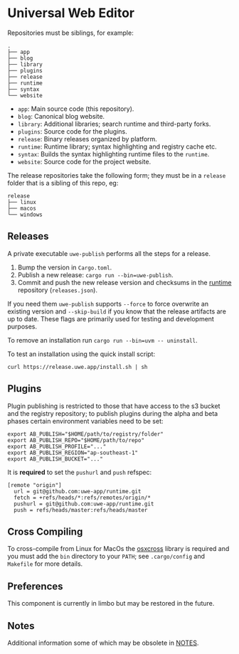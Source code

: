 # Universal Web Editor

Repositories must be siblings, for example:

```
.
├── app
├── blog
├── library
├── plugins
├── release
├── runtime
├── syntax
└── website
```

* `app`: Main source code (this repository).
* `blog`: Canonical blog website.
* `library`: Additional libraries; search runtime and third-party forks.
* `plugins`: Source code for the plugins.
* `release`: Binary releases organized by platform.
* `runtime`: Runtime library; syntax highlighting and registry cache etc.
* `syntax`: Builds the syntax highlighting runtime files to the `runtime`.
* `website`: Source code for the project website.

The release repositories take the following form; they must be in a `release` folder that is a sibling of this repo, eg:

```
release
├── linux
├── macos
└── windows
```

## Releases

A private executable `uwe-publish` performs all the steps for a release.

1) Bump the version in `Cargo.toml`.
2) Publish a new release: `cargo run --bin=uwe-publish`.
3) Commit and push the new release version and checksums in the [runtime][] repository (`releases.json`).

If you need them `uwe-publish` supports `--force` to force overwrite an existing version and `--skip-build` if you know that the release artifacts are up to date. These flags are primarily used for testing and development purposes.

To remove an installation run `cargo run --bin=uvm -- uninstall`.

To test an installation using the quick install script:

```
curl https://release.uwe.app/install.sh | sh
```

## Plugins

Plugin publishing is restricted to those that have access to the s3 bucket and the registry repository; to publish plugins during the alpha and beta phases certain environment variables need to be set:

```
export AB_PUBLISH="$HOME/path/to/registry/folder"
export AB_PUBLISH_REPO="$HOME/path/to/repo"
export AB_PUBLISH_PROFILE="..."
export AB_PUBLISH_REGION="ap-southeast-1"
export AB_PUBLISH_BUCKET="..."
```

It is **required** to set the `pushurl` and `push` refspec:

```
[remote "origin"]
  url = git@github.com:uwe-app/runtime.git
  fetch = +refs/heads/*:refs/remotes/origin/*
  pushurl = git@github.com:uwe-app/runtime.git
  push = refs/heads/master:refs/heads/master
```

## Cross Compiling

To cross-compile from Linux for MacOs the [osxcross][] library is required and you must add the `bin` directory to your `PATH`; see `.cargo/config` and `Makefile` for more details.

## Preferences

This component is currently in limbo but may be restored in the future.

## Notes

Additional information some of which may be obsolete in [NOTES](/NOTES.md).

[runtime]: https://github.com/uwe-app/runtime
[osxcross]: https://github.com/tpoechtrager/osxcross
